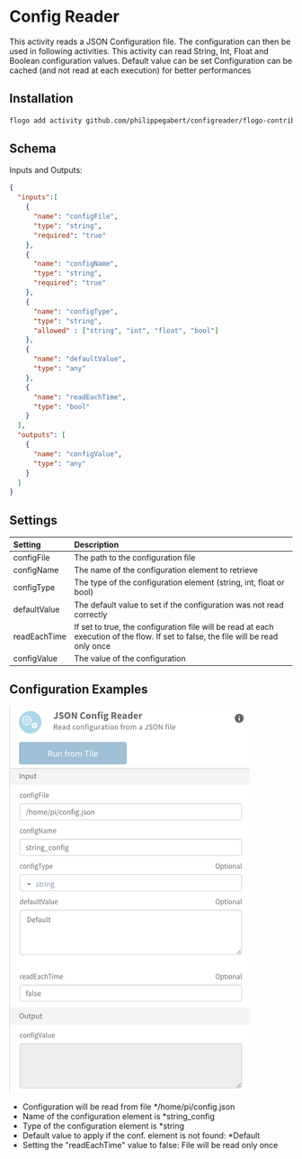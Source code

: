 # Config Reader
This activity reads a JSON Configuration file. The configuration can then be used in following activities.
This activity can read String, Int, Float and Boolean configuration values.
Default value can be set
Configuration can be cached (and not read at each execution) for better performances

## Installation

```bash
flogo add activity github.com/philippegabert/configreader/flogo-contrib/activity/configreader
```

## Schema
Inputs and Outputs:

```json
{
  "inputs":[
    {
      "name": "configFile",
      "type": "string",
      "required": "true"
    },
    {
      "name": "configName",
      "type": "string",
      "required": "true"
    },
    {
      "name": "configType",
      "type": "string",
      "allowed" : ["string", "int", "float", "bool"]
    },
    {
      "name": "defaultValue", 
      "type": "any"
    },
    {
      "name": "readEachTime",
      "type": "bool"
    }
  ],
  "outputs": [
  	{
      "name": "configValue",
      "type": "any"
    }
  ]
}
```
## Settings
| Setting     | Description    |
|:------------|:---------------|
| configFile        | The path to the configuration file |         
| configName        | The name of the configuration element to retrieve |
| configType        | The type of the configuration element (string, int, float or bool) |
| defaultValue        | The default value to set if the configuration was not read correctly |
| readEachTime        | If set to true, the configuration file will be read at each execution of the flow. If set to false, the file will be read only once |
| configValue        | The value of the configuration |

## Configuration Examples

![String Config](string_config.png)
- Configuration will be read from file */home/pi/config.json
- Name of the configuration element is *string_config
- Type of the configuration element is *string
- Default value to apply if the conf. element is not found: *Default
- Setting the "readEachTime" value to false: File will be read only once